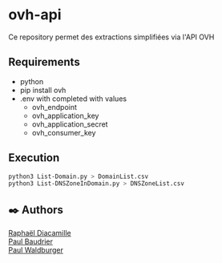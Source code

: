 # ovh-api

Ce repository permet des extractions simplifiées via l'API OVH

## Requirements

- python
- pip install ovh
- .env with completed with values
  - ovh_endpoint
  - ovh_application_key
  - ovh_application_secret
  - ovh_consumer_key

## Execution

```bash
python3 List-Domain.py > DomainList.csv
python3 List-DNSZoneInDomain.py > DNSZoneList.csv
```

## ✒️ Authors

[Raphaël Diacamille](https://github.com/rdia9) \
[Paul Baudrier](https://github.com/paulbaudrier) \
[Paul Waldburger](https://github.com/Paul-Waldburger-BTPConsultants)
